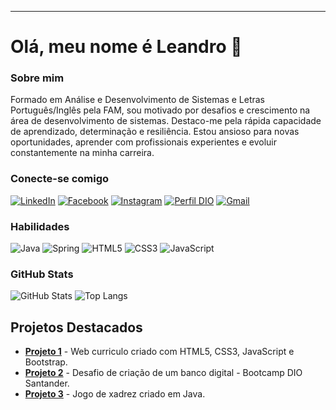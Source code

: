 ---
# Olá, meu nome é Leandro 👋

### Sobre mim
Formado em Análise e Desenvolvimento de Sistemas e Letras Português/Inglês pela FAM, sou motivado por desafios e crescimento na área de desenvolvimento de sistemas. Destaco-me pela rápida capacidade de aprendizado, determinação e resiliência. Estou ansioso para novas oportunidades, aprender com profissionais experientes e evoluir constantemente na minha carreira.

### Conecte-se comigo
[![LinkedIn](https://img.shields.io/badge/-LinkedIn-000?style=for-the-badge&logo=linkedin&logoColor=30A3DC)](https://www.linkedin.com/in/leandro-de-oliveira-sousa-711110232/)
[![Facebook](https://img.shields.io/badge/Facebook-1877F2?style=for-the-badge&logo=facebook&logoColor=white)](https://www.facebook.com/lecopl/)
[![Instagram](https://img.shields.io/badge/-Instagram-%23E4405F?style=for-the-badge&logo=instagram&logoColor=white)](https://www.instagram.com/lecolpl/)
[![Perfil DIO](https://img.shields.io/badge/-Meu%20Perfil%20na%20DIO-30A3DC?style=for-the-badge)](https://web.dio.me/users/lean_sousa/)
[![Gmail](https://img.shields.io/badge/Gmail-333333?style=for-the-badge&logo=gmail&logoColor=red)](mailto:lean.oliveira.sousa@gmail.com)

### Habilidades
![Java](https://img.shields.io/badge/java-%23ED8B00.svg?style=for-the-badge&logo=openjdk&logoColor=white)
![Spring](https://img.shields.io/badge/spring-%236DB33F.svg?style=for-the-badge&logo=spring&logoColor=white)
![HTML5](https://img.shields.io/badge/HTML5-E34F26?style=for-the-badge&logo=html5&logoColor=white)
![CSS3](https://img.shields.io/badge/CSS3-1572B6?style=for-the-badge&logo=css3&logoColor=white)
![JavaScript](https://img.shields.io/badge/JavaScript-F7DF1E?style=for-the-badge&logo=javascript&logoColor=black)

### GitHub Stats
![GitHub Stats](https://github-readme-stats.vercel.app/api?username=LeandroOSousa&theme=transparent&bg_color=000&border_color=30A3DC&show_icons=true&icon_color=30A3DC&title_color=E94D5F&text_color=FFF)
![Top Langs](https://github-readme-stats-git-masterrstaa-rickstaa.vercel.app/api/top-langs/?username=LeandroOSousa&layout=compact&bg_color=000&border_color=30A3DC&title_color=E94D5F&text_color=FFF)

## Projetos Destacados
- [**Projeto 1**](https://github.com/LeandroOSousa/web_curriculo) - Web curriculo criado com HTML5, CSS3, JavaScript e Bootstrap.
- [**Projeto 2**](https://github.com/LeandroOSousa/desafio-banco-digital) - Desafio de criação de um banco digital - Bootcamp DIO Santander.
- [**Projeto 3**](https://github.com/LeandroOSousa/chess-system-java) - Jogo de xadrez criado em Java.

